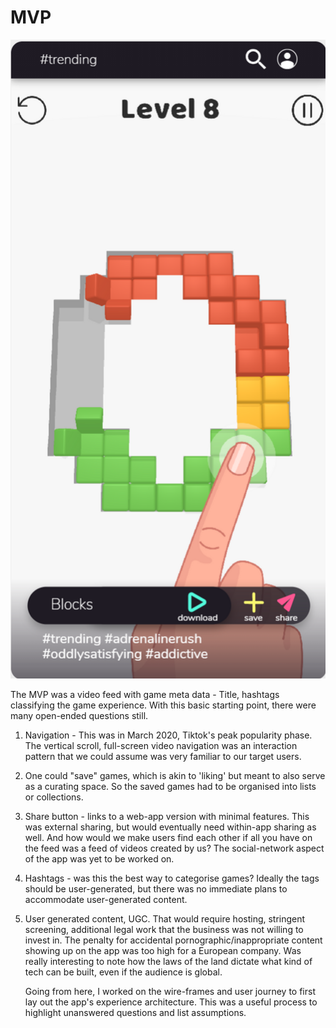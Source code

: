 # MVP

![](<../../../.gitbook/assets/image (19).png>)

The MVP was a video feed with game meta data - Title, hashtags classifying the game experience. With this basic starting point, there were many open-ended questions still.

1. Navigation - This was in March 2020, Tiktok's peak popularity phase. The vertical scroll, full-screen video navigation was an interaction pattern that we could assume was very familiar to our target users.
2. One could "save" games, which is akin to 'liking' but meant to also serve as a curating space. So the saved games had to be organised into lists or collections.
3. Share button - links to a web-app version with minimal features. This was external sharing, but would eventually need within-app sharing as well. And how would we make users find each other if all you have on the feed was a feed of videos created by us? The social-network aspect of the app was yet to be worked on.
4. Hashtags - was this the best way to categorise games? Ideally the tags should be user-generated, but there was no immediate plans to accommodate user-generated content.
5.  User generated content, UGC. That would require hosting, stringent screening, additional legal work that the business was not willing to invest in. The penalty for accidental pornographic/inappropriate content showing up on the app was too high for a European company. Was really interesting to note how the laws of the land dictate what kind of tech can be built, even if the audience is global.

    Going from here, I worked on the wire-frames and user journey to first lay out the app's experience architecture. This was a useful process to highlight unanswered questions and list assumptions.
